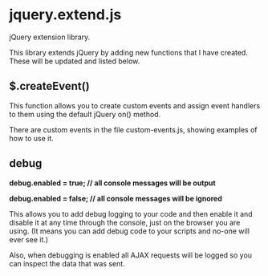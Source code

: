 jquery.extend.js
=

jQuery extension library.

This library extends jQuery by adding new functions that I have created.  These will be updated and listed below.

$.createEvent()
-
This function allows you to create custom events and assign event handlers to them using the default jQuery on() method.

There are custom events in the file custom-events.js, showing examples of how to use it.

debug
-
**debug.enabled = true; // all console messages will be output**

**debug.enabled = false; // all console messages will be ignored**

This allows you to add debug logging to your code and then enable it and disable it at any time through the console, just on the browser you are using.  (It means you can add debug code to your scripts and no-one will ever see it.)

Also, when debugging is enabled all AJAX requests will be logged so you can inspect the data that was sent.
